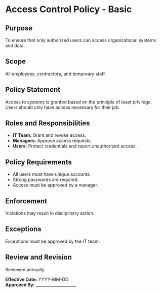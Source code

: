 # Access Control Policy - Basic

## Purpose
To ensure that only authorized users can access organizational systems and data.

## Scope
All employees, contractors, and temporary staff.

## Policy Statement
Access to systems is granted based on the principle of least privilege. Users should only have access necessary for their job.

## Roles and Responsibilities
- **IT Team:** Grant and revoke access.  
- **Managers:** Approve access requests.  
- **Users:** Protect credentials and report unauthorized access.

## Policy Requirements
- All users must have unique accounts.  
- Strong passwords are required.  
- Access must be approved by a manager.

## Enforcement
Violations may result in disciplinary action.

## Exceptions
Exceptions must be approved by the IT team.

## Review and Revision
Reviewed annually.

**Effective Date:** YYYY-MM-DD  
**Approved By:** ____________________